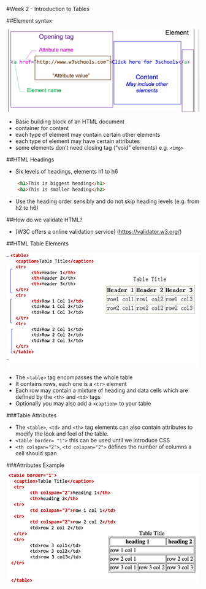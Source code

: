 #Week 2  - Introduction to Tables 


##Element syntax

![assets/attribute.png](assets/attribute.png)

- Basic building block of an HTML document
- container for content
- each type of element may contain certain other elements
- each type of element may have certain attributes
- some elements don’t need closing tag (“void” elements) e.g. `<img>`

##HTML Headings 

- Six levels of headings, elements h1 to h6

```html 
	<h1>This is biggest heading</h1>
	<h2>This is smaller heading</h2>

```

- Use the heading order sensibly and do not skip heading levels (e.g. from h2 to h6)

##How do we validate HTML?

-  [W3C offers a online validation service]
   (https://validator.w3.org/)
   
   
##HTML Table Elements 

![Table](assets/table.png)


- The `<table>` tag encompasses the whole table 
- It contains rows, each one is a `<tr>` element
- Each row may contain a mixture of heading and data cells which are defined by the `<th>` and `<td>` tags
- Optionally you may also add a `<caption>` to your table

###Table Attributes

- The `<table>`, `<td>` and `<th>` tag elements can also contain attributes to modify the look and feel of the table.
- `<table border= "1">` this can be used until we introduce CSS
- `<th colspan="2">`, `<td colspan="2">` defines the number of columns a cell should span


###Attributes Example

![](assets/arttributes_example.png)




